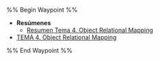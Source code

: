 %% Begin Waypoint %%
- **Resúmenes**
	- [Resumen Tema 4. Object Relational Mapping](./Res%C3%BAmenes/Resumen%20Tema%204.%20Object%20Relational%20Mapping.md)
- [TEMA 4. Object Relational Mapping](./TEMA%204.%20Object%20Relational%20Mapping.md)

%% End Waypoint %%
